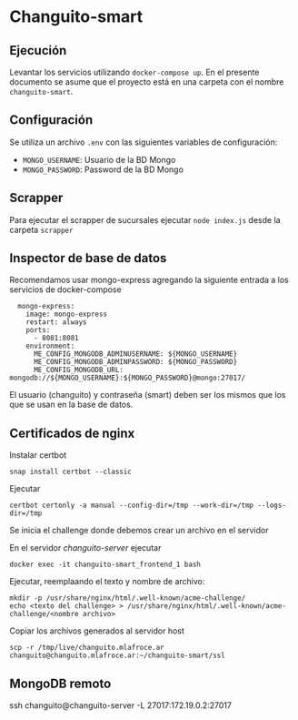 # Changuito-smart

## Ejecución

Levantar los servicios utilizando `docker-compose up`. En el presente documento se asume que el proyecto está en una carpeta con el nombre `changuito-smart`.

## Configuración

Se utiliza un archivo `.env` con las siguientes variables de configuración:

* `MONGO_USERNAME`: Usuario de la BD Mongo
* `MONGO_PASSWORD`: Password de la BD Mongo

## Scrapper

Para ejecutar el scrapper de sucursales ejecutar `node index.js` desde la carpeta `scrapper`

## Inspector de base de datos

Recomendamos usar mongo-express agregando la siguiente entrada a los servicios de docker-compose

```
  mongo-express:
    image: mongo-express
    restart: always
    ports:
      - 8081:8081
    environment:
      ME_CONFIG_MONGODB_ADMINUSERNAME: ${MONGO_USERNAME}
      ME_CONFIG_MONGODB_ADMINPASSWORD: ${MONGO_PASSWORD}
      ME_CONFIG_MONGODB_URL: mongodb://${MONGO_USERNAME}:${MONGO_PASSWORD}@mongo:27017/
```

El usuario (changuito) y contraseña (smart) deben ser los mismos que los que se usan en la base de datos.

## Certificados de nginx

Instalar certbot

```
snap install certbot --classic
```

Ejecutar 
```
certbot certonly -a manual --config-dir=/tmp --work-dir=/tmp --logs-dir=/tmp
```

Se inicia el challenge donde debemos crear un archivo en el servidor

En el servidor *changuito-server* ejecutar

``` 
docker exec -it changuito-smart_frontend_1 bash
```

Ejecutar, reemplaando el texto y nombre de archivo:

```
mkdir -p /usr/share/nginx/html/.well-known/acme-challenge/
echo <texto del challenge> > /usr/share/nginx/html/.well-known/acme-challenge/<nombre archivo>
```

Copiar los archivos generados al servidor host

```
scp -r /tmp/live/changuito.mlafroce.ar changuito@changuito.mlafroce.ar:~/changuito-smart/ssl
```

## MongoDB remoto

ssh changuito@changuito-server -L 27017:172.19.0.2:27017
